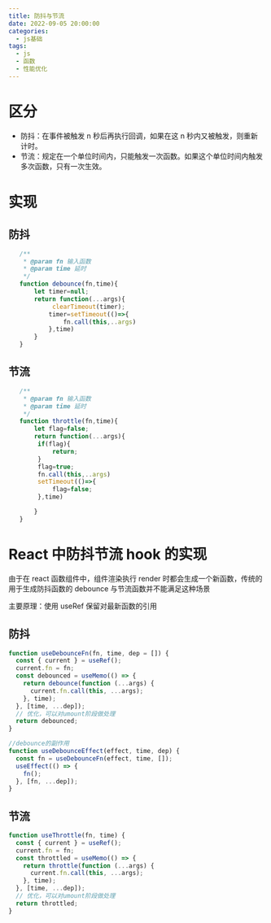 ```yaml
---
title: 防抖与节流
date: 2022-09-05 20:00:00
categories:
  - js基础
tags:
  - js
  - 函数
  - 性能优化
---
```


# 区分

- 防抖：在事件被触发 n 秒后再执行回调，如果在这 n 秒内又被触发，则重新计时。
- 节流：规定在一个单位时间内，只能触发一次函数。如果这个单位时间内触发多次函数，只有一次生效。

# 实现

## 防抖

```javascript
   /**
    * @param fn 输入函数
    * @param time 延时
    */
   function debounce(fn,time){
       let timer=null;
       return function(...args){
            clearTimeout(timer);
           timer=setTimeout(()=>{
               fn.call(this,..args)
           },time)
       }
   }
```

## 节流

```javascript
   /**
    * @param fn 输入函数
    * @param time 延时
    */
   function throttle(fn,time){
       let flag=false;
       return function(...args){
        if(flag){
            return;
        }
        flag=true;
        fn.call(this,..args)
        setTimeout(()=>{
            flag=false;
        },time)

       }
   }
```

# React 中防抖节流 hook 的实现

由于在 react 函数组件中，组件渲染执行 render 时都会生成一个新函数，传统的用于生成防抖函数的 debounce 与节流函数并不能满足这种场景

主要原理：使用 useRef 保留对最新函数的引用

## 防抖

```js
function useDebounceFn(fn, time, dep = []) {
  const { current } = useRef();
  current.fn = fn;
  const debounced = useMemo(() => {
    return debounce(function (...args) {
      current.fn.call(this, ...args);
    }, time);
  }, [time, ...dep]);
  // 优化，可以对umount阶段做处理
  return debounced;
}

//debounce的副作用
function useDebounceEffect(effect, time, dep) {
  const fn = useDebounceFn(effect, time, []);
  useEffect(() => {
    fn();
  }, [fn, ...dep]);
}
```

## 节流

```js
function useThrottle(fn, time) {
  const { current } = useRef();
  current.fn = fn;
  const throttled = useMemo(() => {
    return throttle(function (...args) {
      current.fn.call(this, ...args);
    }, time);
  }, [time, ...dep]);
  // 优化，可以对umount阶段做处理
  return throttled;
}
```
